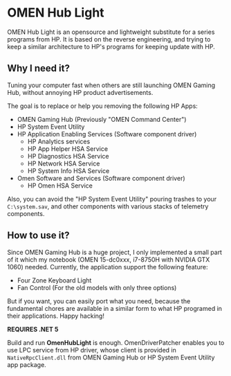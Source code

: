 # OMEN Hub Light

OMEN Hub Light is an opensource and lightweight substitute for a series programs from HP. It is based on the reverse engineering, and trying to keep a similar architecture to HP's programs for keeping update with HP. 

## Why I need it?

Tuning your computer fast when others are still launching OMEN Gaming Hub, without annoying HP product advertisements.

The goal is to replace or help you removing the following HP Apps:

- OMEN Gaming Hub (Previously "OMEN Command Center")
- HP System Event Utility
- HP Application Enabling Services (Software component driver)
  - HP Analytics services
  - HP App Helper HSA Service
  - HP Diagnostics HSA Service
  - HP Network HSA Service
  - HP System Info HSA Service
- Omen Software and Services (Software component driver)
  - HP Omen HSA Service

Also, you can avoid the "HP System Event Utility" pouring trashes to your `C:\system.sav`, and other components with various stacks of telemetry components.

## How to use it?

Since OMEN Gaming Hub is a huge project, I only implemented a small part of it which my notebook (OMEN 15-dc0xxx, i7-8750H with NVIDIA GTX 1060) needed.  Currently, the application support the following feature:

- Four Zone Keyboard Light
- Fan Control (For the old models with only three options)

But if you want, you can easily port what you need, because the fundamental chores are available in a similar form to what HP programed in their applications. Happy hacking!

**REQUIRES .NET 5**

Build and run **OmenHubLight** is enough. OmenDriverPatcher enables you to use LPC service from HP driver, whose client is provided in `NativeRpcClient.dll` from OMEN Gaming Hub or HP System Event Utility app package.